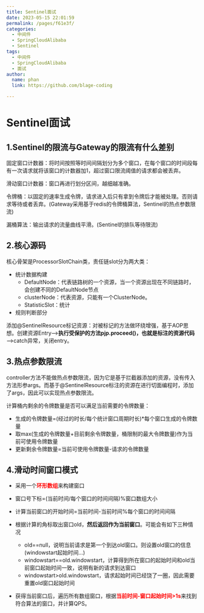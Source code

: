 ```yaml
---
title: Sentinel面试
date: 2023-05-15 22:01:59
permalink: /pages/f61e3f/
categories: 
  - 中间件
  - SpringCloudAlibaba
  - Sentinel
tags: 
  - 中间件
  - SpringCloudAlibaba
  - 面试
author: 
  name: phan
  link: https://github.com/blage-coding

---
```

# Sentinel面试

## 1.Sentinel的限流与Gateway的限流有什么差别

固定窗口计数器：将时间按照等时间间隔划分为多个窗口，在每个窗口的时间段每有一次请求就将该窗口的计数器加1，超过窗口限流阈值的请求都会被丢弃。

滑动窗口计数器：窗口再进行划分区间，越细越准确。

令牌桶：以固定的速率生成令牌，请求进入后只有拿到令牌后才能被处理。否则请求等待或者丢弃。(Gateway采用基于redis的令牌桶算法，Sentinel的热点参数限流)

漏桶算法：输出请求的流量曲线平滑。(Sentinel的排队等待限流)

## 2.核心源码

核心骨架是ProcessorSlotChain类，责任链slot分为两大类：

- 统计数据构建
  - DefaultNode：代表链路树的一个资源，当一个资源出现在不同链路时，会创建不同的DefaultNode节点
  - clusterNode：代表资源，只能有一个ClusterNode。
  - StatisticSlot：统计
- 规则判断部分

添加@SentinelResource标记资源：对被标记的方法做环绕增强，基于AOP思想。创建资源Entry—>**执行受保护的方法pjp.proceed()，也就是标注的资源代码**—>catch异常，关闭entry。

## 3.热点参数限流

controller方法不能做热点参数限流，因为它是基于拦截器添加的资源，没有传入方法形参args。而基于@SentinelResource标注的资源在进行切面编程时，添加了args，因此可以实现热点参数限流。

计算桶内剩余的令牌数量是否可以满足当前需要的令牌数量：

- 生成的令牌数量=(经过的时长/每个统计窗口周期时长)*每个窗口生成的令牌数量
- 取max(生成的令牌数量+目前剩余令牌数量，桶限制的最大令牌数量)作为当前可使用令牌数量
- 更新剩余令牌数量=当前可使用令牌数量-请求的令牌数量

## 4.滑动时间窗口模式

- 采用一个<font color="red">**环形数组**</font>来构建窗口
- 窗口号下标=(当前时间/每个窗口的时间间隔)%窗口数组大小
- 计算当前窗口的开始时间=当前时间-当前时间%每个窗口的时间间隔
- 根据计算的角标取出窗口old，**然后返回作为当前窗口**。可能会有如下三种情况
  - old==null，说明当前请求是第一个到达old窗口。则设置old窗口的信息(windowstart起始时间...)
  - windowstart==old.windowstart，计算得到所在窗口的起始时间和old当前窗口起始时间一致，说明有新的请求到达窗口
  - windowstart>old.windowstart，请求起始时间已经饶了一圈，因此需要重置old窗口起始时间

- 获得当前窗口后，遍历所有数组窗口，根据<font color="red">**当前时间-窗口起始时间>1s**</font>来找到符合算法的窗口，并计算QPS。

